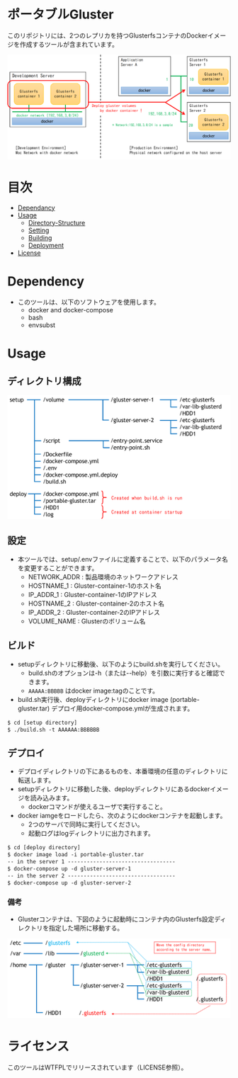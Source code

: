 # ポータブルGluster
このリポジトリには、2つのレプリカを持つGlusterfsコンテナのDockerイメージを作成するツールが含まれています。

![Concept](./images/DevelopmentAndDeployment.ja.png)

# 目次
- [Dependancy](#dependency)
- [Usage](#usage)
  - [Directory-Structure](#directory-structure)
  - [Setting](#setting)
  - [Building](#building)
  - [Deployment](#deployment)
- [License](#license)

# Dependency
* このツールは、以下のソフトウェアを使用します。
  * docker and docker-compose
  * bash
  * envsubst

# Usage
## ディレクトリ構成
![Directory](./images/DirectoryStructure.ja.png)

## 設定
* 本ツールでは、setup/.envファイルに定義することで、以下のパラメータ名を変更することができます。
  * NETWORK_ADDR : 製品環境のネットワークアドレス
  * HOSTNAME_1 : Gluster-container-1のホスト名
  * IP_ADDR_1 : Gluster-container-1のIPアドレス 
  * HOSTNAME_2 : Gluster-container-2のホスト名
  * IP_ADDR_2  : Gluster-container-2のIPアドレス
  * VOLUME_NAME : Glusterのボリューム名

## ビルド
* setupディレクトリに移動後、以下のようにbuild.shを実行してください。
  * build.shのオプションは-h（または--help）を引数に実行すると確認できます。
  * `AAAAA:BBBBB` はdocker image:tagのことです。
* build.sh実行後、deployディレクトリにdocker image (portable-gluster.tar) デプロイ用docker-compose.ymlが生成されます。

```command
$ cd [setup directory]
$ ./build.sh -t AAAAAA:BBBBBB   
```

## デプロイ
* デプロイディレクトリの下にあるものを、本番環境の任意のディレクトリに転送します。
* setupディレクトリに移動した後、deployディレクトリにあるdockerイメージを読み込みます。
  * dockerコマンドが使えるユーザで実行すること。
* docker iamgeをロードしたら、次のようにdockerコンテナを起動します。
  * 2つのサーバで同時に実行してください。
  * 起動ログはlogディレクトリに出力されます。

```command
$ cd [deploy directory]
$ docker image load -i portable-gluster.tar
-- in the server 1 ----------------------------------
$ docker-compose up -d gluster-server-1
-- in the server 2 ----------------------------------
$ docker-compose up -d gluster-server-2
```

### 備考
* Glusterコンテナは、下図のように起動時にコンテナ内のGlusterfs設定ディレクトリを指定した場所に移動する。

![ConfigDir](./images/MoveConfigDirectory.ja.png)


# ライセンス
このツールはWTFPLでリリースされています（LICENSE参照）。

